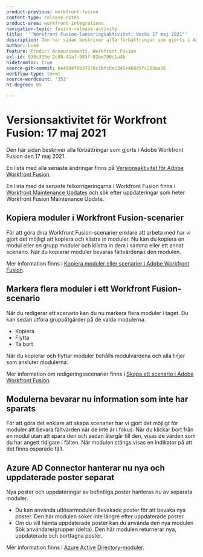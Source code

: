 ```yaml
---
product-previous: workfront-fusion
content-type: release-notes
product-area: workfront-integrations
navigation-topic: fusion-release-activity
title: '''Workfront Fusion-lanseringsaktivitet: Vecka 17 maj 2021"'
description: Den här sidan beskriver alla förbättringar som gjorts i Adobe Workfront Fusion den 17 maj 2021.
author: Luke
feature: Product Announcements, Workfront Fusion
exl-id: 930c335e-2c88-41af-983f-82be790c1a4b
hidefromtoc: true
source-git-commit: be4904f0b37870c1bfc8ec345e468d5fc283aa36
workflow-type: tm+mt
source-wordcount: '353'
ht-degree: 0%

---
```


# Versionsaktivitet för Workfront Fusion: 17 maj 2021

Den här sidan beskriver alla förbättringar som gjorts i Adobe Workfront Fusion den 17 maj 2021.

En lista med alla senaste ändringar finns på [Versionsaktivitet för Adobe Workfront Fusion](../../../product-announcements/product-releases/fusion-release-activity/fusion-release-activity.md).

En lista med de senaste felkorrigeringarna i Workfront Fusion finns i [Workfront Maintenance Updates](https://one.workfront.com/s/article/Workfront-Maintenance-Updates-1882317350) och sök efter uppdateringar som heter Workfront Fusion Maintenance Update.

## Kopiera moduler i Workfront Fusion-scenarier

För att göra dina Workfront Fusion-scenarier enklare att arbeta med har vi gjort det möjligt att kopiera och klistra in moduler. Nu kan du kopiera en modul eller en grupp moduler och klistra in dem i samma eller ett annat scenario. När du kopierar moduler bevaras fältvärdena i den modulen.

Mer information finns i [Kopiera moduler eller scenarier i Adobe Workfront Fusion](../../../workfront-fusion/scenarios/copy-modules-or-scenarios.md).

## Markera flera moduler i ett Workfront Fusion-scenario

När du redigerar ett scenario kan du nu markera flera moduler i taget. Du kan sedan utföra gruppåtgärder på de valda modulerna.

* Kopiera
* Flytta
* Ta bort

När du kopierar och flyttar moduler behålls modulvärdena och alla linjer som ansluter modulerna.

Mer information om redigeringsscenarier finns i [Skapa ett scenario i Adobe Workfront Fusion](../../../workfront-fusion/scenarios/create-a-scenario.md).

## Modulerna bevarar nu information som inte har sparats

För att göra det enklare att skapa scenarier har vi gjort det möjligt för moduler att bevara fältvärden när de inte är i fokus. När du klickar bort från en modul utan att spara den och sedan återgår till den, visas de värden som du har angett tidigare i fälten. När modulen stängs visas en indikator på att det finns osparade fält.

## Azure AD Connector hanterar nu nya och uppdaterade poster separat

Nya poster och uppdateringar av befintliga poster hanteras nu av separata moduler.

* Du kan använda utlösarmodulen Bevakade poster för att bevaka nya poster. Den här modulen söker inte längre efter uppdaterade poster.
* Om du vill hämta uppdaterade poster kan du använda den nya modulen Sök användare/grupper (delta). Den här modulen returnerar nya, uppdaterade och borttagna poster.

Mer information finns i [Azure Active Directory-moduler](../../../workfront-fusion/apps-and-their-modules/azure-ad-modules.md).
